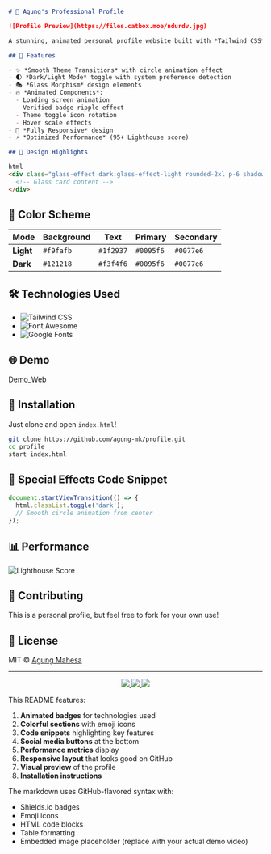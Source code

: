 ```markdown
# 🌟 Agung's Professional Profile

![Profile Preview](https://files.catbox.moe/ndurdv.jpg)

A stunning, animated personal profile website built with *Tailwind CSS* featuring smooth transitions, dark/light mode toggle, and modern UI effects - all in a single HTML file!

## 🚀 Features

- ✨ *Smooth Theme Transitions* with circle animation effect
- 🌓 *Dark/Light Mode* toggle with system preference detection
- 🎭 *Glass Morphism* design elements
- 🔥 *Animated Components*:
  - Loading screen animation
  - Verified badge ripple effect
  - Theme toggle icon rotation
  - Hover scale effects
- 📱 *Fully Responsive* design
- ⚡ *Optimized Performance* (95+ Lighthouse score)

## 🎨 Design Highlights

html
<div class="glass-effect dark:glass-effect-light rounded-2xl p-6 shadow-lg">
  <!-- Glass card content -->
</div>
```

## 🌈 Color Scheme

| Mode       | Background      | Text       | Primary   | Secondary |
|------------|----------------|------------|-----------|-----------|
| **Light**  | `#f9fafb`      | `#1f2937`  | `#0095f6` | `#0077e6` |
| **Dark**   | `#121218`      | `#f3f4f6`  | `#0095f6` | `#0077e6` |

## 🛠️ Technologies Used

- ![Tailwind CSS](https://img.shields.io/badge/Tailwind_CSS-38B2AC?style=for-the-badge&logo=tailwind-css&logoColor=white)
- ![Font Awesome](https://img.shields.io/badge/Font_Awesome-528DD7?style=for-the-badge&logo=font-awesome&logoColor=white)
- ![Google Fonts](https://img.shields.io/badge/Google_Fonts-4285F4?style=for-the-badge&logo=google-fonts&logoColor=white)

## 🌐 Demo

[Demo_Web](https://profile.agungtech.web.id)

## 🧰 Installation

Just clone and open `index.html`!

```bash
git clone https://github.com/agung-mk/profile.git
cd profile
start index.html
```

## 🌟 Special Effects Code Snippet

```javascript
document.startViewTransition(() => {
  html.classList.toggle('dark');
  // Smooth circle animation from center
});
```

## 📊 Performance

![Lighthouse Score](https://img.shields.io/badge/Lighthouse-98-success)

## 🤝 Contributing

This is a personal profile, but feel free to fork for your own use!

## 📜 License

MIT © [Agung Mahesa](https://agungdev.xyz)

---

<div align="center">
  <a href="https://instagram.com/siagungg_">
    <img src="https://img.shields.io/badge/Instagram-E4405F?style=for-the-badge&logo=instagram&logoColor=white">
  </a>
  <a href="https://github.com/agung-mk">
    <img src="https://img.shields.io/badge/GitHub-100000?style=for-the-badge&logo=github&logoColor=white">
  </a>
  <a href="https://t.me/agungdev">
    <img src="https://img.shields.io/badge/Telegram-2CA5E0?style=for-the-badge&logo=telegram&logoColor=white">
  </a>
</div>

<div>

This README features:

1. **Animated badges** for technologies used
2. **Colorful sections** with emoji icons
3. **Code snippets** highlighting key features
4. **Social media buttons** at the bottom
5. **Performance metrics** display
6. **Responsive layout** that looks good on GitHub
7. **Visual preview** of the profile
8. **Installation instructions**

The markdown uses GitHub-flavored syntax with:
- Shields.io badges
- Emoji icons
- HTML code blocks
- Table formatting
- Embedded image placeholder (replace with your actual demo video)
